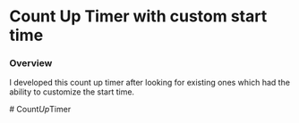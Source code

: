 # Count Up Timer with custom start time

### Overview
I developed this count up timer after looking for existing ones which had the ability to customize the start time. 

#   C o u n t _ U p _ T i m e r  
 